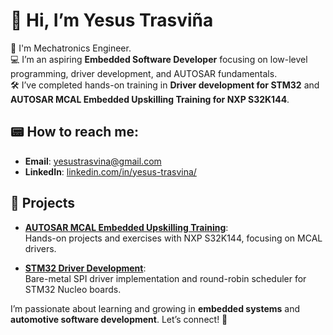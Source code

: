 # 👋 Hi, I’m Yesus Trasviña

🤖 I'm Mechatronics Engineer.  
💻 I’m an aspiring **Embedded Software Developer** focusing on low-level programming, driver development, and AUTOSAR fundamentals.  
🛠️ I’ve completed hands-on training in **Driver development for STM32** and **AUTOSAR MCAL Embedded Upskilling Training for NXP S32K144**.  

## 📟 How to reach me:  
- **Email**: [yesustrasvina@gmail.com](mailto:yesustrasvina@gmail.com)  
- **LinkedIn**: [linkedin.com/in/yesus-trasvina/](https://linkedin.com/in/yesus-trasvina/)  


## 💾 Projects  

- **[AUTOSAR MCAL Embedded Upskilling Training](https://github.com/yesustrasvina/AUTOSAR_MCAL_Embedded_Upskilling_Training)**:  
  Hands-on projects and exercises with NXP S32K144, focusing on MCAL drivers.  

- **[STM32 Driver Development](#)**:  
  Bare-metal SPI driver implementation and round-robin scheduler for STM32 Nucleo boards.  


I’m passionate about learning and growing in **embedded systems** and **automotive software development**. Let’s connect! 🚀  
